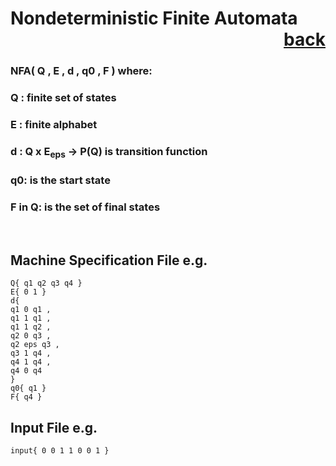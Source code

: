 # Nondeterministic Finite Automata           <div style="text-align: right">[back](https://github.com/andrewkuhl/Automata)</div>

### NFA( Q , E , d , q0 , F ) where:
### Q : finite set of states
### E : finite alphabet
### d : Q x E<sub>eps</sub> &rarr; P(Q) is transition function
### q0: is the start state
### F in Q: is the set of final states

<br>

## Machine Specification File e.g.
```
Q{ q1 q2 q3 q4 }
E{ 0 1 }
d{
q1 0 q1 ,
q1 1 q1 ,
q1 1 q2 ,
q2 0 q3 ,
q2 eps q3 ,
q3 1 q4 ,
q4 1 q4 ,
q4 0 q4 
}
q0{ q1 }
F{ q4 }
```

## Input File e.g.
```
input{ 0 0 1 1 0 0 1 }
```
